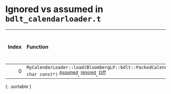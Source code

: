 # Ignored vs assumed in `bdlt_calendarloader.t`

<script src="../sorttable.js"></script>

|   Index | Function                                                                                                                                                                           |   Difference in number of lines |   Function size difference in bytes |   Number of lines in assumed build | Number of bytes in assumed build   |   Number of lines in ignored build | Number of bytes in ignored build   |
|--------:|:-----------------------------------------------------------------------------------------------------------------------------------------------------------------------------------|--------------------------------:|------------------------------------:|-----------------------------------:|:-----------------------------------|-----------------------------------:|:-----------------------------------|
|       0 | `MyCalendarLoader::load(BloombergLP::bdlt::PackedCalendar*, char const*)` <sup>[Assumed](0.assume.s.txt)</sup>, <sup>[Ignored](0.none.s.txt)</sup>, <sup>[Diff](0.diff.html)</sup> |                               3 |                                  16 |                                496 | 4,204,192                          |                                480 | 4,204,192                          |
{: .sortable }
